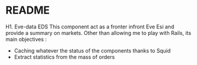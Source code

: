 # README
H1. Eve-data EDS
This component act as a fronter infront Eve Esi and provide a summary on markets.
Other than allowing me to play with Rails, its main objectives :
* Caching whatever the status of the components thanks to Squid
* Extract statistics from the mass of orders

